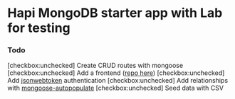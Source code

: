 Hapi MongoDB starter app with Lab for testing
===


### Todo
[checkbox:unchecked] Create CRUD routes with mongoose
[checkbox:unchecked] Add a frontend ([repo here](https://github.com/connor11528/task-app-frontend))
[checkbox:unchecked] Add [jsonwebtoken](https://jwt.io/) authentication
[checkbox:unchecked] Add relationships with [mongoose-autopopulate](https://github.com/mongodb-js/mongoose-autopopulate)
[checkbox:unchecked] Seed data with CSV